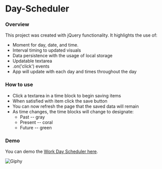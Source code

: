 # Day-Scheduler


### Overview

This project was created with jQuery functionality. It highlights the use of:
* Moment for day, date, and time.
* Interval timing to updated visuals
* Data persistence with the usage of local storage
* Updatable textarea
* .on('click') events
* App will update with each day and times throughout the day

### How to use

* Click a textarea in a time block to begin saving items
* When satisfied with item click the save button
* You can now refresh the page that the saved data will remain
* As time changes, the time blocks will change to designate:
    - Past -- gray
    - Present -- coral
    - Future -- green


### Demo

You can demo the [Work Day Scheduler here](https://bltarkany.github.io/Day-Scheduler/).


![Giphy]()